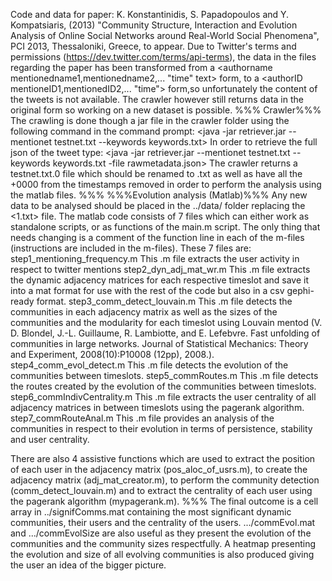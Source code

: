 Code and data for paper: K. Konstantinidis, S. Papadopoulos and Y. Kompatsiaris, (2013) "Community Structure, Interaction and Evolution Analysis of Online Social Networks around Real-World Social Phenomena", PCI 2013, Thessaloniki, Greece, to appear.
Due to Twitter's terms and permissions (https://dev.twitter.com/terms/api-terms), the data in the files regarding the paper has been transformed from a <authorname mentionedname1,mentionedname2,... "time" text>  form, to a <authorID mentioneID1,mentionedID2,... "time">  form,so unfortunately the content of the tweets is not available. The crawler however still returns data in the original form so working on a new dataset is possible.
%%% Crawler%%%
The crawling is done though a jar file in the crawler folder using the following command in the command prompt:
<java -jar retriever.jar --mentionet testnet.txt --keywords keywords.txt>
In order to retrieve the full json of the tweet type:
<java -jar retriever.jar --mentionet testnet.txt --keywords keywords.txt -file rawmetadata.json>
The crawler returns a testnet.txt.0 file which should be renamed to <increasing number>.txt as well as have all the +0000 from the timestamps removed in order to perform the analysis using the matlab files.
%%%
%%%Evolution analysis (Matlab)%%%
Any new data to be analysed should be placed in the ../data/ folder replacing the <1.txt> file.
The matlab code consists of 7 files which can either work as standalone scripts, or as functions of the main.m script. 
The only thing that needs changing is a comment of the function line in each of the m-files (instructions are included in the m-files).
These 7 files are:
step1_mentioning_frequency.m
	This .m file extracts the user activity in respect to twitter mentions
step2_dyn_adj_mat_wr.m
	This .m file extracts the dynamic adjacency matrices for each respective timeslot and save it into a mat format for use with the rest of the code but also in a csv gephi-ready format.
step3_comm_detect_louvain.m
	This .m file detects the communities in each adjacency matrix as well as the sizes of the 	communities and the modularity for each timeslot using Louvain mentod (V. D. Blondel, J.-L. 	Guillaume, R. Lambiotte, and E. Lefebvre. Fast unfolding of communities in large networks. Journal of Statistical Mechanics: Theory and Experiment, 2008(10):P10008 (12pp), 2008.).
step4_comm_evol_detect.m
	This .m file detects the evolution of the communities between timeslots.
step5_commRoutes.m
	This .m file detects the routes created by the evolution of the communities between timeslots.
step6_commIndivCentrality.m
	This .m file extracts the user centrality of all adjacency matrices in between timeslots using the pagerank algorithm.
step7_commRouteAnal.m
	This .m file provides an analysis of the communities in respect to their evolution in terms of 	persistence, stability and user centrality.
	
There are also 4 assistive functions which are used to extract the position of each user in the adjacency matrix (pos_aloc_of_usrs.m), to create the adjacency matrix (adj_mat_creator.m), to perform the community detection (comm_detect_louvain.m) and to extract the centrality of each user using the pagerank algorithm (mypagerank.m).
%%%
The final outcome is a cell array in ../signifComms.mat containing the most significant dynamic communities, their users and the centrality of the users.
.../commEvol.mat and .../commEvolSize are also useful as they present the evolution of the communities and the community sizes respectfully.
A heatmap presenting the evolution and size of all evolving communities is also produced giving the user an idea of the bigger picture.
